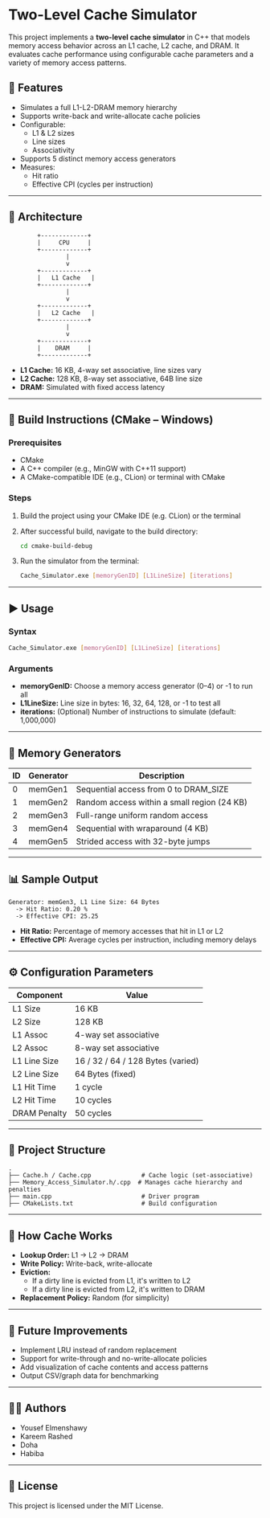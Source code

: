 # Two-Level Cache Simulator

This project implements a **two-level cache simulator** in C++ that models memory access behavior across an L1 cache, L2 cache, and DRAM. It evaluates cache performance using configurable cache parameters and a variety of memory access patterns.

## 🚀 Features

- Simulates a full L1-L2-DRAM memory hierarchy
- Supports write-back and write-allocate cache policies
- Configurable:
  - L1 & L2 sizes
  - Line sizes
  - Associativity
- Supports 5 distinct memory access generators
- Measures:
  - Hit ratio
  - Effective CPI (cycles per instruction)

---

## 🧱 Architecture

```
        +-------------+
        |     CPU     |
        +-------------+
                |
                v
        +-------------+
        |   L1 Cache   |
        +-------------+
                |
                v
        +-------------+
        |   L2 Cache   |
        +-------------+
                |
                v
        +-------------+
        |    DRAM     |
        +-------------+
```

- **L1 Cache:** 16 KB, 4-way set associative, line sizes vary
- **L2 Cache:** 128 KB, 8-way set associative, 64B line size
- **DRAM:** Simulated with fixed access latency

---

## 🔧 Build Instructions (CMake – Windows)

### Prerequisites

- CMake
- A C++ compiler (e.g., MinGW with C++11 support)
- A CMake-compatible IDE (e.g., CLion) or terminal with CMake

### Steps

1. Build the project using your CMake IDE (e.g. CLion) or the terminal
2. After successful build, navigate to the build directory:

   ```bash
   cd cmake-build-debug
   ```

3. Run the simulator from the terminal:

   ```bash
   Cache_Simulator.exe [memoryGenID] [L1LineSize] [iterations]
   ```

---

## ▶️ Usage

### Syntax
```bash
Cache_Simulator.exe [memoryGenID] [L1LineSize] [iterations]
```

### Arguments

- **memoryGenID:** Choose a memory access generator (0–4) or -1 to run all
- **L1LineSize:** Line size in bytes: 16, 32, 64, 128, or -1 to test all
- **iterations:** (Optional) Number of instructions to simulate (default: 1,000,000)

---

## 🔁 Memory Generators

| ID | Generator | Description |
|----|-----------|-------------|
| 0  | memGen1   | Sequential access from 0 to DRAM_SIZE |
| 1  | memGen2   | Random access within a small region (24 KB) |
| 2  | memGen3   | Full-range uniform random access |
| 3  | memGen4   | Sequential with wraparound (4 KB) |
| 4  | memGen5   | Strided access with 32-byte jumps |

---

## 📊 Sample Output

```
Generator: memGen3, L1 Line Size: 64 Bytes
  -> Hit Ratio: 0.20 %
  -> Effective CPI: 25.25
```

- **Hit Ratio:** Percentage of memory accesses that hit in L1 or L2
- **Effective CPI:** Average cycles per instruction, including memory delays

---

## ⚙️ Configuration Parameters

| Component | Value |
|-----------|-------|
| L1 Size | 16 KB |
| L2 Size | 128 KB |
| L1 Assoc | 4-way set associative |
| L2 Assoc | 8-way set associative |
| L1 Line Size | 16 / 32 / 64 / 128 Bytes (varied) |
| L2 Line Size | 64 Bytes (fixed) |
| L1 Hit Time | 1 cycle |
| L2 Hit Time | 10 cycles |
| DRAM Penalty | 50 cycles |

---

## 📁 Project Structure

```
.
├── Cache.h / Cache.cpp              # Cache logic (set-associative)
├── Memory_Access_Simulator.h/.cpp  # Manages cache hierarchy and penalties
├── main.cpp                         # Driver program
├── CMakeLists.txt                   # Build configuration
```

---

## 🧪 How Cache Works

- **Lookup Order:** L1 → L2 → DRAM
- **Write Policy:** Write-back, write-allocate
- **Eviction:**
  - If a dirty line is evicted from L1, it's written to L2
  - If a dirty line is evicted from L2, it's written to DRAM
- **Replacement Policy:** Random (for simplicity)

---

## 📌 Future Improvements

- Implement LRU instead of random replacement
- Support for write-through and no-write-allocate policies
- Add visualization of cache contents and access patterns
- Output CSV/graph data for benchmarking

---

## 👨‍💻 Authors

- Yousef Elmenshawy
- Kareem Rashed
- Doha
- Habiba 

---

## 📜 License

This project is licensed under the MIT License.